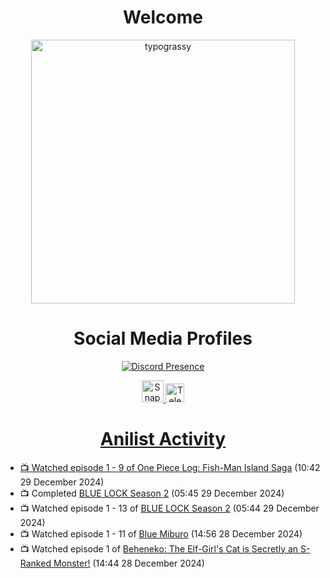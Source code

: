 <div align="center">

# Welcome
<a href="https://github.com/kawarimidoll/typograssy">
    <img alt="typograssy" src="https://typograssy.deno.dev/api?text=%E3%82%88%E3%81%86%E3%81%93%E3%81%9D%E3%81%BF%E3%81%AA%E3%81%95%E3%82%93%20-%20Sheby--&&l0=none&l1=82d9d0&l2=027353&l3=038c4c&l4=01402e&bg=none&frame=none&speed=100&comment=" width="421.99">
</a>

</div>

<div align="center">

# Social Media Profiles

[![Discord Presence](https://lanyard.cnrad.dev/api/612532963938271232)](https://discord.com/users/612532963938271232)


<a href="https://www.snapchat.com/add/a.sheby" title="Snapchat Profile">
    <img src="https://www.freepnglogos.com/uploads/snapchat-logo-png-0.png" width="35" alt="Snapchat Logo" />


<a href="https://t.me/ASheby" title="Telegram Profile">
    <img src="https://www.freepnglogos.com/uploads/telegram-logo-png-0.png" width="30" alt="Telegram Logo" />


</div>

<div align="center">

# Anilist Activity

</div>

<!-- ANILIST_ACTIVITY:start -->

-   📺 Watched episode 1 - 9 of [One Piece Log: Fish-Man Island Saga](https://anilist.co/anime/183423) (10:42 29 December 2024)
-   📺 Completed [BLUE LOCK Season 2](https://anilist.co/anime/163146) (05:45 29 December 2024)
-   📺 Watched episode 1 - 13 of [BLUE LOCK Season 2](https://anilist.co/anime/163146) (05:44 29 December 2024)
-   📺 Watched episode 1 - 11 of [Blue Miburo](https://anilist.co/anime/169258) (14:56 28 December 2024)
-   📺 Watched episode 1 of [Beheneko: The Elf-Girl's Cat is Secretly an S-Ranked Monster!](https://anilist.co/anime/176158) (14:44 28 December 2024)

<!-- ANILIST_ACTIVITY:end -->
